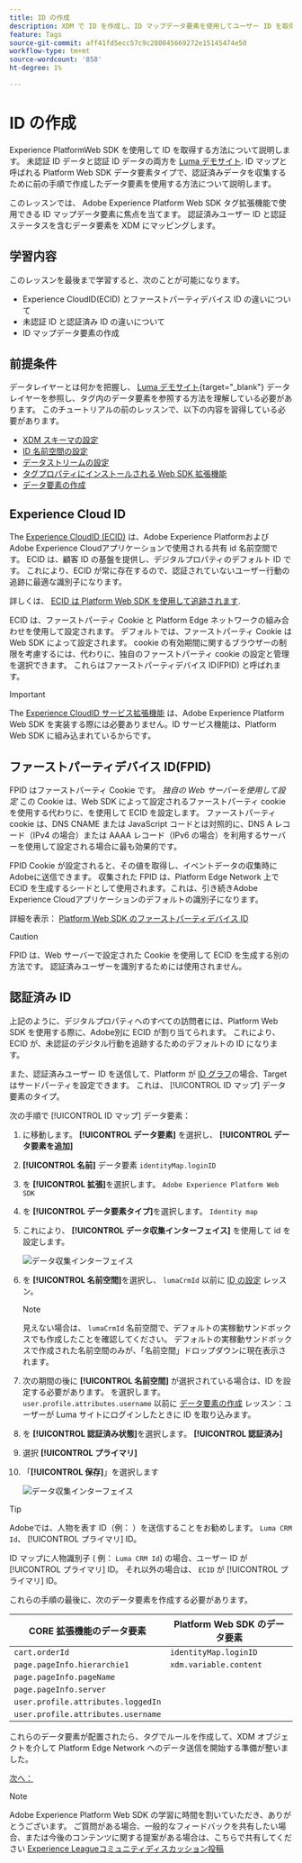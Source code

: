 ```yaml
---
title: ID の作成
description: XDM で ID を作成し、ID マップデータ要素を使用してユーザー ID を取得する方法について説明します。 このレッスンは、「 Adobe Experience Cloudと Web SDK の実装」チュートリアルの一部です。
feature: Tags
source-git-commit: aff41fd5ecc57c9c280845669272e15145474e50
workflow-type: tm+mt
source-wordcount: '858'
ht-degree: 1%

---
```


# ID の作成

Experience PlatformWeb SDK を使用して ID を取得する方法について説明します。 未認証 ID データと認証 ID データの両方を [Luma デモサイト](https://luma.enablementadobe.com/content/luma/us/en.html). ID マップと呼ばれる Platform Web SDK データ要素タイプで、認証済みデータを収集するために前の手順で作成したデータ要素を使用する方法について説明します。

このレッスンでは、 Adobe Experience Platform Web SDK タグ拡張機能で使用できる ID マップデータ要素に焦点を当てます。 認証済みユーザー ID と認証ステータスを含むデータ要素を XDM にマッピングします。

## 学習内容

このレッスンを最後まで学習すると、次のことが可能になります。

* Experience CloudID(ECID) とファーストパーティデバイス ID の違いについて
* 未認証 ID と認証済み ID の違いについて
* ID マップデータ要素の作成

## 前提条件

データレイヤーとは何かを把握し、 [Luma デモサイト](https://luma.enablementadobe.com/content/luma/us/en.html){target="_blank"} データレイヤーを参照し、タグ内のデータ要素を参照する方法を理解している必要があります。 このチュートリアルの前のレッスンで、以下の内容を習得している必要があります。

* [XDM スキーマの設定](configure-schemas.md)
* [ID 名前空間の設定](configure-identities.md)
* [データストリームの設定](configure-datastream.md)
* [タグプロパティにインストールされる Web SDK 拡張機能](install-web-sdk.md)
* [データ要素の作成](create-data-elements.md)


## Experience Cloud ID

The [Experience CloudID (ECID)](https://experienceleague.adobe.com/docs/experience-platform/identity/ecid.html?lang=en) は、Adobe Experience PlatformおよびAdobe Experience Cloudアプリケーションで使用される共有 id 名前空間です。 ECID は、顧客 ID の基盤を提供し、デジタルプロパティのデフォルト ID です。 これにより、ECID が常に存在するので、認証されていないユーザー行動の追跡に最適な識別子になります。

<!-- FYI I commented this out because it was breaking the build - Jack
>[!TIP]
>
> When you use the Experience Platform Web SDK to set up Adobe applications on your digital properties, the ECID is generated at the Adobe Edge server level. As such, ECID is not viewable on the client-side network request payload. You can view the ECID by seeing the Preview tab of the network request, or by using the [Adobe Experience Platform Debugger Edge Trace](set-up-analytics.md#experience-cloud-id-validation).
>![View ECID](assets/validate-dev-console-ecid.png)
-->

詳しくは、 [ECID は Platform Web SDK を使用して追跡されます](https://experienceleague.adobe.com/docs/experience-platform/edge/identity/overview.html?lang=en).

ECID は、ファーストパーティ Cookie と Platform Edge ネットワークの組み合わせを使用して設定されます。 デフォルトでは、ファーストパーティ Cookie は Web SDK によって設定されます。 cookie の有効期間に関するブラウザーの制限を考慮するには、代わりに、独自のファーストパーティ cookie の設定と管理を選択できます。 これらはファーストパーティデバイス ID(FPID) と呼ばれます。

>[!IMPORTANT]
>
>The [Experience CloudID サービス拡張機能](https://exchange.adobe.com/experiencecloud.details.100160.adobe-experience-cloud-id-launch-extension.html) は、Adobe Experience Platform Web SDK を実装する際には必要ありません。ID サービス機能は、Platform Web SDK に組み込まれているからです。

## ファーストパーティデバイス ID(FPID)

FPID はファーストパーティ Cookie です。 _独自の Web サーバーを使用して設定_ この Cookie は、Web SDK によって設定されるファーストパーティ cookie を使用する代わりに、を使用して ECID を設定します。 ファーストパーティ cookie は、DNS CNAME または JavaScript コードとは対照的に、DNS A レコード（IPv4 の場合）または AAAA レコード（IPv6 の場合）を利用するサーバーを使用して設定される場合に最も効果的です。

FPID Cookie が設定されると、その値を取得し、イベントデータの収集時にAdobeに送信できます。 収集された FPID は、Platform Edge Network 上で ECID を生成するシードとして使用されます。これは、引き続きAdobe Experience Cloudアプリケーションのデフォルトの識別子になります。

詳細を表示： [Platform Web SDK のファーストパーティデバイス ID](https://experienceleague.adobe.com/docs/experience-platform/edge/identity/first-party-device-ids.html?lang=ja)

>[!CAUTION]
>
> FPID は、Web サーバーで設定された Cookie を使用して ECID を生成する別の方法です。 認証済みユーザーを識別するためには使用されません。

## 認証済み ID

上記のように、デジタルプロパティへのすべての訪問者には、Platform Web SDK を使用する際に、Adobe別に ECID が割り当てられます。 これにより、ECID が、未認証のデジタル行動を追跡するためのデフォルトの ID になります。

また、認証済みユーザー ID を送信して、Platform が [ID グラフ](https://experienceleague.adobe.com/docs/platform-learn/tutorials/identities/understanding-identity-and-identity-graphs.html?lang=ja)の場合、Target はサードパーティを設定できます。 これは、 [!UICONTROL ID マップ] データ要素のタイプ。

次の手順で [!UICONTROL ID マップ] データ要素：

1. に移動します。 **[!UICONTROL データ要素]** を選択し、 **[!UICONTROL データ要素を追加]**

1. **[!UICONTROL 名前]** データ要素 `identityMap.loginID`

1. を **[!UICONTROL 拡張]**&#x200B;を選択します。 `Adobe Experience Platform Web SDK`

1. を **[!UICONTROL データ要素タイプ]**&#x200B;を選択します。 `Identity map`

1. これにより、 **[!UICONTROL データ収集インターフェイス]** を使用して id を設定します。

   ![データ収集インターフェイス](assets/identity-identityMap-setup.png)

1. を  **[!UICONTROL 名前空間]**&#x200B;を選択し、 `lumaCrmId` 以前に [ID の設定](configure-identities.md) レッスン。

   >[!NOTE]
   >
   >    見えない場合は、 `lumaCrmId` 名前空間で、デフォルトの実稼動サンドボックスでも作成したことを確認してください。 デフォルトの実稼動サンドボックスで作成された名前空間のみが、「名前空間」ドロップダウンに現在表示されます。

1. 次の期間の後に **[!UICONTROL 名前空間]** が選択されている場合は、ID を設定する必要があります。 を選択します。 `user.profile.attributes.username` 以前に [データ要素の作成](create-data-elements.md#create-data-elements-to-capture-the-data-layer) レッスン：ユーザーが Luma サイトにログインしたときに ID を取り込みます。

   <!--  >[!TIP]
    >
    >You can verify the **[!UICONTROL Luma CRM ID]** is collected in a data element on the web property by going to the [Luma Demo site](https://luma.enablementadobe.com/content/luma/us/en.html), logging in, [switching the tag environment](validate-with-debugger.md#use-the-experience-platform-debugger-to-map-to-your-tag-property) to your own, and typing `_satellite.getVar("user.profile.attributes.username")` in the web browser developer console.
    >
    >   ![Data Element  ID ](assets/identity-data-element-customer-id.png)
    -->

1. を **[!UICONTROL 認証済み状態]**&#x200B;を選択します。 **[!UICONTROL 認証済み]**
1. 選択 **[!UICONTROL プライマリ]**

1. 「**[!UICONTROL 保存]**」を選択します

   ![データ収集インターフェイス](assets/identity-id-namespace.png)

>[!TIP]
>
> Adobeでは、人物を表す ID（例： ）を送信することをお勧めします。 `Luma CRM Id`、 [!UICONTROL プライマリ] ID。
>
> ID マップに人物識別子 ( 例： `Luma CRM Id`) の場合、ユーザー ID が [!UICONTROL プライマリ] ID。 それ以外の場合は、 `ECID` が [!UICONTROL プライマリ] ID。




<!--
1. Once the data element is configured in **[!UICONTROL Data Collection interface]**, it can be tested on the Luma web property like any other Data Element. Enter the following script in the browser developer console
   
   
   ```
   _satellite.getVar('identityMap.loginID')
   ```  

   ![Data Collection interface](assets/identity-consoleIdentityDataElement.png)
   
   >[!NOTE]
   >
   >ECID identifier will NOT populate in the Data Element, as this is configured already with Platform Web SDK.   
-->

これらの手順の最後に、次のデータ要素を作成する必要があります。

| CORE 拡張機能のデータ要素 | Platform Web SDK のデータ要素 |
-----------------------------|-------------------------------
| `cart.orderId` | `identityMap.loginID` |
| `page.pageInfo.hierarchie1` | `xdm.variable.content` |
| `page.pageInfo.pageName` | |
| `page.pageInfo.server` | |
| `user.profile.attributes.loggedIn` | |
| `user.profile.attributes.username` | |

これらのデータ要素が配置されたら、タグでルールを作成して、XDM オブジェクトを介して Platform Edge Network へのデータ送信を開始する準備が整いました。

[次へ： ](create-tag-rule.md)

>[!NOTE]
>
>Adobe Experience Platform Web SDK の学習に時間を割いていただき、ありがとうございます。 ご質問がある場合、一般的なフィードバックを共有したい場合、または今後のコンテンツに関する提案がある場合は、こちらで共有してください [Experience Leagueコミュニティディスカッション投稿](https://experienceleaguecommunities.adobe.com/t5/adobe-experience-platform-launch/tutorial-discussion-implement-adobe-experience-cloud-with-web/td-p/444996)
